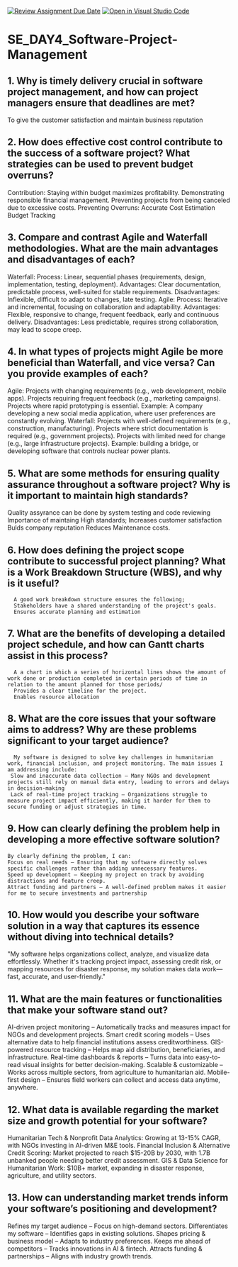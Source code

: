 [![Review Assignment Due Date](https://classroom.github.com/assets/deadline-readme-button-22041afd0340ce965d47ae6ef1cefeee28c7c493a6346c4f15d667ab976d596c.svg)](https://classroom.github.com/a/9pw6JKcu)
[![Open in Visual Studio Code](https://classroom.github.com/assets/open-in-vscode-2e0aaae1b6195c2367325f4f02e2d04e9abb55f0b24a779b69b11b9e10269abc.svg)](https://classroom.github.com/online_ide?assignment_repo_id=18476781&assignment_repo_type=AssignmentRepo)
# SE_DAY4_Software-Project-Management
## 1. Why is timely delivery crucial in software project management, and how can project managers ensure that deadlines are met?
  To give the customer satisfaction and maintain business reputation 
## 2. How does effective cost control contribute to the success of a software project? What strategies can be used to prevent budget overruns?
   Contribution:
Staying within budget maximizes profitability.
Demonstrating responsible financial management.
Preventing projects from being canceled due to excessive costs.
Preventing Overruns:
Accurate Cost Estimation
Budget Tracking

## 3. Compare and contrast Agile and Waterfall methodologies. What are the main advantages and disadvantages of each?
   Waterfall:
Process: Linear, sequential phases (requirements, design, implementation, testing, deployment).
Advantages: Clear documentation, predictable process, well-suited for stable requirements.
Disadvantages: Inflexible, difficult to adapt to changes, late testing.
Agile:
Process: Iterative and incremental, focusing on collaboration and adaptability.
Advantages: Flexible, responsive to change, frequent feedback, early and continuous delivery.
Disadvantages: Less predictable, requires strong collaboration, may lead to scope creep.

## 4. In what types of projects might Agile be more beneficial than Waterfall, and vice versa? Can you provide examples of each?
  Agile:
Projects with changing requirements (e.g., web development, mobile apps).
Projects requiring frequent feedback (e.g., marketing campaigns).
Projects where rapid prototyping is essential.
Example: A company developing a new social media application, where user preferences are constantly evolving.
Waterfall:
Projects with well-defined requirements (e.g., construction, manufacturing).
Projects where strict documentation is required (e.g., government projects).
Projects with limited need for change (e.g., large infrastructure projects).
Example: building a bridge, or developing software that controls nuclear power plants.
## 5. What are some methods for ensuring quality assurance throughout a software project? Why is it important to maintain high standards?
   Quality assyrance can be done by system testing and code reviewing
   Importance of maintaing High standards;
   Increases customer satisfaction
   Bulds company reputation
   Reduces Maintenance costs.
   
## 6. How does defining the project scope contribute to successful project planning? What is a Work Breakdown Structure (WBS), and why is it useful?
      A good work breakdown structure ensures the following;
      Stakeholders have a shared understanding of the project's goals.
      Ensures accurate planning and estimation
## 7. What are the benefits of developing a detailed project schedule, and how can Gantt charts assist in this process?
      A a chart in which a series of horizontal lines shows the amount of work done or production completed in certain periods of time in relation to the amount planned for those periods/
      Provides a clear timeline for the project.
      Enables resource allocation
## 8. What are the core issues that your software aims to address? Why are these problems significant to your target audience?
      My software is designed to solve key challenges in humanitarian work, financial inclusion, and project monitoring. The main issues I am addressing include:
     Slow and inaccurate data collection – Many NGOs and development projects still rely on manual data entry, leading to errors and delays in decision-making
     Lack of real-time project tracking – Organizations struggle to measure project impact efficiently, making it harder for them to secure funding or adjust strategies in time.
## 9. How can clearly defining the problem help in developing a more effective software solution?
    By clearly defining the problem, I can:
    Focus on real needs – Ensuring that my software directly solves specific challenges rather than adding unnecessary features.
    Speed up development – Keeping my project on track by avoiding distractions and feature creep.
    Attract funding and partners – A well-defined problem makes it easier for me to secure investments and partnership
## 10. How would you describe your software solution in a way that captures its essence without diving into technical details?
   "My software helps organizations collect, analyze, and visualize data effortlessly. Whether it's tracking project impact, assessing credit risk, or mapping resources for disaster response, my solution makes data work—fast, accurate, and user-friendly."
## 11. What are the main features or functionalities that make your software stand out?
   AI-driven project monitoring – Automatically tracks and measures impact for NGOs and development projects.
   Smart credit scoring models – Uses alternative data to help financial institutions assess creditworthiness.
   GIS-powered resource tracking – Helps map aid distribution, beneficiaries, and infrastructure.
   Real-time dashboards & reports – Turns data into easy-to-read visual insights for better decision-making.
   Scalable & customizable – Works across multiple sectors, from agriculture to humanitarian aid.
   Mobile-first design – Ensures field workers can collect and access data anytime, anywhere.
## 12. What data is available regarding the market size and growth potential for your software?
Humanitarian Tech & Nonprofit Data Analytics: Growing at 13-15% CAGR, with NGOs investing in AI-driven M&E tools.
Financial Inclusion & Alternative Credit Scoring: Market projected to reach $15-20B by 2030, with 1.7B unbanked people needing better credit assessment.
GIS & Data Science for Humanitarian Work: $10B+ market, expanding in disaster response, agriculture, and utility sectors.
## 13. How can understanding market trends inform your software’s positioning and development?
Refines my target audience – Focus on high-demand sectors.
Differentiates my software – Identifies gaps in existing solutions.
Shapes pricing & business model – Adapts to industry preferences.
Keeps me ahead of competitors – Tracks innovations in AI & fintech.
Attracts funding & partnerships – Aligns with industry growth trends.
